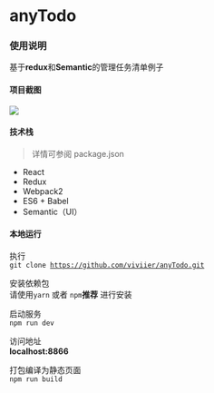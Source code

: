 # anyTodo

### 使用说明
基于<b>redux</b>和<b>Semantic</b>的管理任务清单例子

#### 项目截图
![](http://p1.bpimg.com/567571/228b71fc287768fa.gif)

#### 技术栈
> 详情可参阅 package.json
* React
* Redux
* Webpack2
* ES6 + Babel
* Semantic（UI）


#### 本地运行

执行<br/>
<code>git clone https://github.com/viviier/anyTodo.git</code>

安装依赖包<br/>
请使用<code>yarn</code> 或者 <code>npm</code><b>推荐</b> 进行安装

启动服务<br/>
<code>npm run dev</code>

访问地址<br/>
<b>localhost:8866</b>

打包编译为静态页面<br/>
<code>npm run build</code>